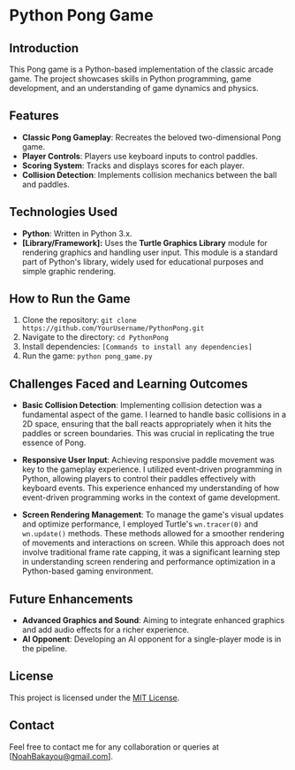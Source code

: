 # Python Pong Game

## Introduction
This Pong game is a Python-based implementation of the classic arcade game. The project showcases skills in Python programming, game development, and an understanding of game dynamics and physics.

## Features
- **Classic Pong Gameplay**: Recreates the beloved two-dimensional Pong game.
- **Player Controls**: Players use keyboard inputs to control paddles.
- **Scoring System**: Tracks and displays scores for each player.
- **Collision Detection**: Implements collision mechanics between the ball and paddles.

## Technologies Used
- **Python**: Written in Python 3.x.
- **[Library/Framework]:** Uses the **Turtle Graphics Library** module for rendering graphics and handling user input. This module is a standard part of Python's library, widely used for educational purposes and simple graphic rendering.


## How to Run the Game
1. Clone the repository: `git clone https://github.com/YourUsername/PythonPong.git`
2. Navigate to the directory: `cd PythonPong`
3. Install dependencies: `[Commands to install any dependencies]`
4. Run the game: `python pong_game.py`

## Challenges Faced and Learning Outcomes

- **Basic Collision Detection**: Implementing collision detection was a fundamental aspect of the game. I learned to handle basic collisions in a 2D space, ensuring that the ball reacts appropriately when it hits the paddles or screen boundaries. This was crucial in replicating the true essence of Pong.

- **Responsive User Input**: Achieving responsive paddle movement was key to the gameplay experience. I utilized event-driven programming in Python, allowing players to control their paddles effectively with keyboard events. This experience enhanced my understanding of how event-driven programming works in the context of game development.

- **Screen Rendering Management**: To manage the game's visual updates and optimize performance, I employed Turtle's `wn.tracer(0)` and `wn.update()` methods. These methods allowed for a smoother rendering of movements and interactions on screen. While this approach does not involve traditional frame rate capping, it was a significant learning step in understanding screen rendering and performance optimization in a Python-based gaming environment.

## Future Enhancements
- **Advanced Graphics and Sound**: Aiming to integrate enhanced graphics and add audio effects for a richer experience.
- **AI Opponent**: Developing an AI opponent for a single-player mode is in the pipeline.

## License
This project is licensed under the [MIT License](LICENSE.md).

## Contact
Feel free to contact me for any collaboration or queries at [NoahBakayou@gmail.com].

